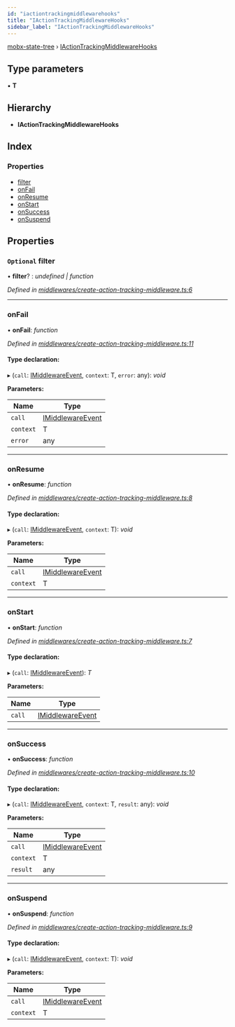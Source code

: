```yaml
---
id: "iactiontrackingmiddlewarehooks"
title: "IActionTrackingMiddlewareHooks"
sidebar_label: "IActionTrackingMiddlewareHooks"
---
```


[mobx-state-tree](../index.md) › [IActionTrackingMiddlewareHooks](iactiontrackingmiddlewarehooks.md)

## Type parameters

▪ **T**

## Hierarchy

* **IActionTrackingMiddlewareHooks**

## Index

### Properties

* [filter](iactiontrackingmiddlewarehooks.md#optional-filter)
* [onFail](iactiontrackingmiddlewarehooks.md#onfail)
* [onResume](iactiontrackingmiddlewarehooks.md#onresume)
* [onStart](iactiontrackingmiddlewarehooks.md#onstart)
* [onSuccess](iactiontrackingmiddlewarehooks.md#onsuccess)
* [onSuspend](iactiontrackingmiddlewarehooks.md#onsuspend)

## Properties

### `Optional` filter

• **filter**? : *undefined | function*

*Defined in [middlewares/create-action-tracking-middleware.ts:6](https://github.com/mobxjs/mobx-state-tree/blob/6cb98690/packages/mobx-state-tree/src/middlewares/create-action-tracking-middleware.ts#L6)*

___

###  onFail

• **onFail**: *function*

*Defined in [middlewares/create-action-tracking-middleware.ts:11](https://github.com/mobxjs/mobx-state-tree/blob/6cb98690/packages/mobx-state-tree/src/middlewares/create-action-tracking-middleware.ts#L11)*

#### Type declaration:

▸ (`call`: [IMiddlewareEvent](imiddlewareevent.md), `context`: T, `error`: any): *void*

**Parameters:**

Name | Type |
------ | ------ |
`call` | [IMiddlewareEvent](imiddlewareevent.md) |
`context` | T |
`error` | any |

___

###  onResume

• **onResume**: *function*

*Defined in [middlewares/create-action-tracking-middleware.ts:8](https://github.com/mobxjs/mobx-state-tree/blob/6cb98690/packages/mobx-state-tree/src/middlewares/create-action-tracking-middleware.ts#L8)*

#### Type declaration:

▸ (`call`: [IMiddlewareEvent](imiddlewareevent.md), `context`: T): *void*

**Parameters:**

Name | Type |
------ | ------ |
`call` | [IMiddlewareEvent](imiddlewareevent.md) |
`context` | T |

___

###  onStart

• **onStart**: *function*

*Defined in [middlewares/create-action-tracking-middleware.ts:7](https://github.com/mobxjs/mobx-state-tree/blob/6cb98690/packages/mobx-state-tree/src/middlewares/create-action-tracking-middleware.ts#L7)*

#### Type declaration:

▸ (`call`: [IMiddlewareEvent](imiddlewareevent.md)): *T*

**Parameters:**

Name | Type |
------ | ------ |
`call` | [IMiddlewareEvent](imiddlewareevent.md) |

___

###  onSuccess

• **onSuccess**: *function*

*Defined in [middlewares/create-action-tracking-middleware.ts:10](https://github.com/mobxjs/mobx-state-tree/blob/6cb98690/packages/mobx-state-tree/src/middlewares/create-action-tracking-middleware.ts#L10)*

#### Type declaration:

▸ (`call`: [IMiddlewareEvent](imiddlewareevent.md), `context`: T, `result`: any): *void*

**Parameters:**

Name | Type |
------ | ------ |
`call` | [IMiddlewareEvent](imiddlewareevent.md) |
`context` | T |
`result` | any |

___

###  onSuspend

• **onSuspend**: *function*

*Defined in [middlewares/create-action-tracking-middleware.ts:9](https://github.com/mobxjs/mobx-state-tree/blob/6cb98690/packages/mobx-state-tree/src/middlewares/create-action-tracking-middleware.ts#L9)*

#### Type declaration:

▸ (`call`: [IMiddlewareEvent](imiddlewareevent.md), `context`: T): *void*

**Parameters:**

Name | Type |
------ | ------ |
`call` | [IMiddlewareEvent](imiddlewareevent.md) |
`context` | T |
